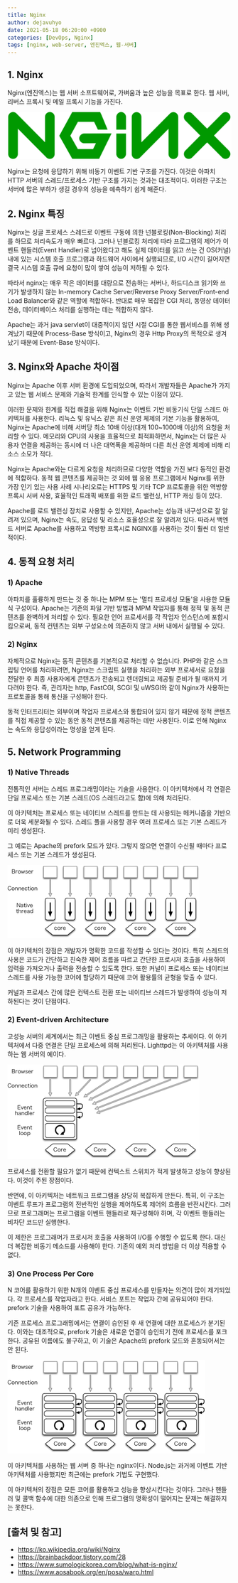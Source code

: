 ```yaml
---
title: Nginx
author: dejavuhyo
date: 2021-05-18 06:20:00 +0900
categories: [DevOps, Nginx]
tags: [nginx, web-server, 엔진엑스, 웹-서버]
---
```


## 1. Nginx
Nginx(엔진엑스)는 웹 서버 소프트웨어로, 가벼움과 높은 성능을 목표로 한다. 웹 서버, 리버스 프록시 및 메일 프록시 기능을 가진다.

![nginx](/assets/img/2021-05-18-nginx/nginx.png)

Nginx는 요청에 응답하기 위해 비동기 이벤트 기반 구조를 가진다. 이것은 아파치 HTTP 서버의 스레드/프로세스 기반 구조를 가지는 것과는 대조적이다. 이러한 구조는 서버에 많은 부하가 생길 경우의 성능을 예측하기 쉽게 해준다.

## 2. Nginx 특징
Nginx는 싱글 프로세스 스레드로 이벤트 구동에 의한 넌블로킹(Non-Blocking) 처리를 하므로 처리속도가 매우 빠르다. 그러나 넌블로킹 처리에 따라 프로그램의 제어가 이벤트 핸들러(Event Handler)로 넘어왔다고 해도 실제 데이터를 읽고 쓰는 건 OS(커널) 내에 있는 시스템 호출 프로그램과 하드웨어 사이에서 실행되므로, I/O 시간이 길어지면 결국 시스템 호출 큐에 요청이 많이 쌓여 성능이 저하될 수 있다.

따라서 nginx는 매우 작은 데이터를 대량으로 전송하는 서버나, 하드디스크 읽기와 쓰기가 발생하지 않는 In-memory Cache Server/Reverse Proxy Server/Front-end Load Balancer와 같은 역할에 적합하다. 반대로 매우 복잡한 CGI 처리, 동영상 데이터 전송, 데이터베이스 처리를 실행하는 데는 적합하지 않다.

Apache는 과거 java servlet이 대중적이지 않던 시절 CGI를 통한 웹서비스를 위해 생겨났기 때문에 Process-Base 방식이고, Nginx의 경우 Http Proxy의 목적으로 생겨났기 때문에 Event-Base 방식이다.

## 3. Nginx와 Apache 차이점
Nginx는 Apache 이후 서버 환경에 도입되었으며, 따라서 개발자들은 Apache가 가지고 있는 웹 서비스 문제와 기술적 한계를 인식할 수 있는 이점이 있다.

이러한 문제와 한계를 직접 해결을 위해 Nginx는 이벤트 기반 비동기식 단일 스레드 아키텍처를 사용한다. 리눅스 및 유닉스 같은 최신 운영 체제의 기본 기능을 활용하여, Nginx는 Apache에 비해 서버당 최소 10배 이상(대개 100~1000배 이상)의 요청을 처리할 수 있다. 메모리와 CPU의 사용을 효율적으로 최적화하면서, Nginx는 더 많은 사용자 연결을 제공하는 동시에 더 나은 대역폭을 제공하며 다른 최신 운영 체제에 비해 리소스 소모가 적다.

Nginx는 Apache와는 다르게 요청을 처리하므로 다양한 역할을 가진 보다 동적인 환경에 적합하다. 동적 웹 콘텐츠를 제공하는 것 외에 웹 응용 프로그램에서 Nginx를 위한 가장 인기 있는 사용 사례 시나리오로는 HTTPS 및 기타 TCP 프로토콜을 위한 역방향 프록시 서버 사용, 효율적인 트래픽 배포를 위한 로드 밸런싱, HTTP 캐싱 등이 있다.

Apache를 로드 밸런싱 장치로 사용할 수 있지만, Apache는 성능과 내구성으로 잘 알려져 있으며, Nginx는 속도, 응답성 및 리소스 효율성으로 잘 알려져 있다. 따라서 백엔드 서버로 Apache를 사용하고 역방향 프록시로 NGINX를 사용하는 것이 훨씬 더 일반적이다.

## 4. 동적 요청 처리

### 1) Apache
아파치를 훌륭하게 만드는 것 중 하나는 MPM 또는 '멀티 프로세싱 모듈'을 사용한 모듈식 구성이다. Apache는 기존의 파일 기반 방법과 MPM 작업자를 통해 정적 및 동적 콘텐츠를 완벽하게 처리할 수 있다. 필요한 언어 프로세서를 각 작업자 인스턴스에 포함시킴으로써, 동적 컨텐츠는 외부 구성요소에 의존하지 않고 서버 내에서 실행될 수 있다.

### 2) Nginx
자체적으로 Nginx는 동적 콘텐츠를 기본적으로 처리할 수 없습니다. PHP와 같은 스크립팅 언어를 처리하려면, Nginx는 스크립트 실행을 처리하는 외부 프로세서로 요청을 전달한 후 최종 사용자에게 콘텐츠가 전송되고 렌더링되고 제공될 준비가 될 때까지 기다려야 한다. 즉, 관리자는 http, FastCGI, SCGI 및 uWSGI와 같이 Nginx가 사용하는 프로토콜을 통해 통신을 구성해야 한다.

동적 인터프리터는 외부이며 작업자 프로세스와 통합되어 있지 않기 때문에 정적 콘텐츠를 직접 제공할 수 있는 동안 동적 콘텐츠를 제공하는 데만 사용된다. 이로 인해 Nginx는 속도와 응답성이라는 명성을 얻게 된다.

## 5. Network Programming

### 1) Native Threads
전통적인 서버는 스레드 프로그래밍이라는 기술을 사용한다. 이 아키텍처에서 각 연결은 단일 프로세스 또는 기본 스레드(OS 스레드라고도 함)에 의해 처리된다.

이 아키텍처는 프로세스 또는 네이티브 스레드를 만드는 데 사용되는 메커니즘을 기반으로 더욱 세분화될 수 있다. 스레드 풀을 사용할 경우 여러 프로세스 또는 기본 스레드가 미리 생성된다.

그 예로는 Apache의 prefork 모드가 있다. 그렇지 않으면 연결이 수신될 때마다 프로세스 또는 기본 스레드가 생성된다.

![native-threads](/assets/img/2021-05-18-nginx/native-threads.png)

이 아키텍처의 장점은 개발자가 명확한 코드를 작성할 수 있다는 것이다. 특히 스레드의 사용은 코드가 간단하고 친숙한 제어 흐름을 따르고 간단한 프로시저 호출을 사용하여 입력을 가져오거나 출력을 전송할 수 있도록 한다. 또한 커널이 프로세스 또는 네이티브 스레드를 사용 가능한 코어에 할당하기 때문에 코어 활용률의 균형을 맞출 수 있다.

커널과 프로세스 간에 많은 컨텍스트 전환 또는 네이티브 스레드가 발생하여 성능이 저하된다는 것이 단점이다.

### 2) Event-driven Architecture
고성능 서버의 세계에서는 최근 이벤트 중심 프로그래밍을 활용하는 추세이다. 이 아키텍처에서 다중 연결은 단일 프로세스에 의해 처리된다. Lighttpd는 이 아키텍처를 사용하는 웹 서버의 예이다.

![event-driven-architecture](/assets/img/2021-05-18-nginx/event-driven-architecture.png)

프로세스를 전환할 필요가 없기 때문에 컨텍스트 스위치가 적게 발생하고 성능이 향상된다. 이것이 주된 장점이다.

반면에, 이 아키텍처는 네트워크 프로그램을 상당히 복잡하게 만든다. 특히, 이 구조는 이벤트 루프가 프로그램의 전반적인 실행을 제어하도록 제어의 흐름을 반전시킨다. 그러므로 프로그래머는 프로그램을 이벤트 핸들러로 재구성해야 하며, 각 이벤트 핸들러는 비차단 코드만 실행한다.

이 제한은 프로그래머가 프로시저 호출을 사용하여 I/O를 수행할 수 없도록 한다. 대신 더 복잡한 비동기 메소드를 사용해야 한다. 기존의 예외 처리 방법을 더 이상 적용할 수 없다.

### 3) One Process Per Core
N 코어를 활용하기 위한 N개의 이벤트 중심 프로세스를 만들자는 의견이 많이 제기되었다. 각 프로세스를 작업자라고 한다. 서비스 포트는 작업자 간에 공유되어야 한다. prefork 기술을 사용하여 포트 공유가 가능하다.

기존 프로세스 프로그래밍에서는 연결이 승인된 후 새 연결에 대한 프로세스가 분기된다. 이와는 대조적으로, prefork 기술은 새로운 연결이 승인되기 전에 프로세스를 포크한다. 공유된 이름에도 불구하고, 이 기술은 Apache의 prefork 모드와 혼동되어서는 안 된다.

![one-process-per-core](/assets/img/2021-05-18-nginx/one-process-per-core.png)

이 아키텍처를 사용하는 웹 서버 중 하나는 nginx이다. Node.js는 과거에 이벤트 기반 아키텍처를 사용했지만 최근에는 prefork 기법도 구현했다.

이 아키텍처의 장점은 모든 코어를 활용하고 성능을 향상시킨다는 것이다. 그러나 핸들러 및 콜백 함수에 대한 의존으로 인해 프로그램의 명확성이 떨어지는 문제는 해결하지는 못한다.

## [출처 및 참고]
* <https://ko.wikipedia.org/wiki/Nginx>
* <https://brainbackdoor.tistory.com/28>
* <https://www.sumologickorea.com/blog/what-is-nginx/>
* <https://www.aosabook.org/en/posa/warp.html>
